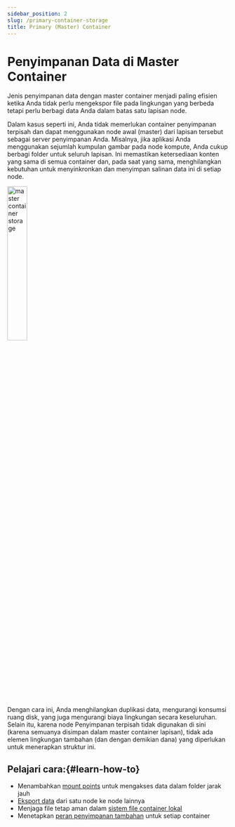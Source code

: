 ```yaml
---
sidebar_position: 2
slug: /primary-container-storage
title: Primary (Master) Container
---
```


# Penyimpanan Data di Master Container

Jenis penyimpanan data dengan master container menjadi paling efisien ketika Anda tidak perlu mengekspor file pada lingkungan yang berbeda tetapi perlu berbagi data Anda dalam batas satu lapisan node.

Dalam kasus seperti ini, Anda tidak memerlukan container penyimpanan terpisah dan dapat menggunakan node awal (master) dari lapisan tersebut sebagai server penyimpanan Anda. Misalnya, jika aplikasi Anda menggunakan sejumlah kumpulan gambar pada node kompute, Anda cukup berbagi folder untuk seluruh lapisan. Ini memastikan ketersediaan konten yang sama di semua container dan, pada saat yang sama, menghilangkan kebutuhan untuk menyinkronkan dan menyimpan salinan data ini di setiap node.


<img src="https://assets.dewacloud.com/dewacloud-docs/data-storage/use-case/master-container/01-master-container-storage.png" alt="master container storage" width="30%"/>

Dengan cara ini, Anda menghilangkan duplikasi data, mengurangi konsumsi ruang disk, yang juga mengurangi biaya lingkungan secara keseluruhan. Selain itu, karena node Penyimpanan terpisah tidak digunakan di sini (karena semuanya disimpan dalam master container lapisan), tidak ada elemen lingkungan tambahan (dan dengan demikian dana) yang diperlukan untuk menerapkan struktur ini.

## Pelajari cara:{#learn-how-to}

  * Menambahkan [mount points](<https://docs.dewacloud.com/docs/mount-points/>) untuk mengakses data dalam folder jarak jauh
  * [Eksport data](<https://docs.dewacloud.com/docs/storage-exports/>) dari satu node ke node lainnya
  * Menjaga file tetap aman dalam [sistem file container lokal](<https://docs.dewacloud.com/docs/local-filesystem-storage/>)
  * Menetapkan [peran penyimpanan tambahan](<https://docs.dewacloud.com/docs/compound-container-storage/>) untuk setiap container